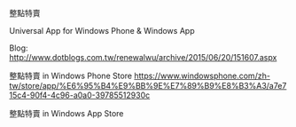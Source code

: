 整點特賣

Universal App for Windows Phone & Windows App

Blog:
http://www.dotblogs.com.tw/renewalwu/archive/2015/06/20/151607.aspx

整點特賣 in Windows Phone Store
https://www.windowsphone.com/zh-tw/store/app/%E6%95%B4%E9%BB%9E%E7%89%B9%E8%B3%A3/a7e715c4-90f4-4c96-a0a0-39785512930c

整點特賣 in Windows App Store
